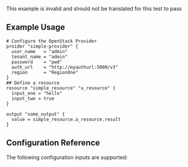 This example is invalid and should not be translated for this test to pass

## Example Usage

```hcl
# Configure the OpenStack Provider
proider "simple-provider" {
  user_name   = "admin"
  tenant_name = "admin"
  password    = "pwd"
  auth_url    = "http://myauthurl:5000/v3"
  region      = "RegionOne"
}
## Define a resource
resource "simple_resource" "a_resource" {
  input_one = "hello"
  input_two = true
}

output "some_output" {
  value = simple_resource.a_resource.result
}
```

## Configuration Reference

The following configuration inputs are supported:
